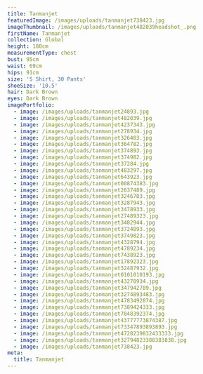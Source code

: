 ```yaml
---
title: Tanmanjet
featuredImage: /images/uploads/tanmanjet738423.jpg
imageThumbnail: /images/uploads/tanmanjet482039headshot_.png
firstName: Tanmanjet
collection: Global
height: 180cm
measurementType: chest
bust: 95cm
waist: 69cm
hips: 91cm
size: 'S Shirt, 30 Pants'
shoeSize: '10.5'
hair: Dark Brown
eyes: Dark Brown
imagePortfolio:
  - image: /images/uploads/tanmanjet24893.jpg
  - image: /images/uploads/tanmanjet482039.jpg
  - image: /images/uploads/tanmanjet4237343.jpg
  - image: /images/uploads/tanmanjet278934.jpg
  - image: /images/uploads/tanmanjet326483.jpg
  - image: /images/uploads/tanmanjet364782.jpg
  - image: /images/uploads/tanmanjet374893.jpg
  - image: /images/uploads/tanmanjet374982.jpg
  - image: /images/uploads/tanmanjet37284.jpg
  - image: /images/uploads/tanmanjet483297.jpg
  - image: /images/uploads/tanmanjet643923.jpg
  - image: /images/uploads/tanmanjet00874383.jpg
  - image: /images/uploads/tanmanjet2637489.jpg
  - image: /images/uploads/tanmanjet3246783.jpg
  - image: /images/uploads/tanmanjet3287943.jpg
  - image: /images/uploads/tanmanjet3478933.jpg
  - image: /images/uploads/tanmanjet27489323.jpg
  - image: /images/uploads/tanmanjet3482944.jpg
  - image: /images/uploads/tanmanjet3724893.jpg
  - image: /images/uploads/tanmanjet3749823.jpg
  - image: /images/uploads/tanmanjet4328794.jpg
  - image: /images/uploads/tanmanjet4789234.jpg
  - image: /images/uploads/tanmanjet7438923.jpg
  - image: /images/uploads/tanmanjet17892323.jpg
  - image: /images/uploads/tanmanjet32487932.jpg
  - image: /images/uploads/tanmanjet0101010193.jpg
  - image: /images/uploads/tanmanjet43278934.jpg
  - image: /images/uploads/tanmanjet347942789.jpg
  - image: /images/uploads/tanmanjet3274893483.jpg
  - image: /images/uploads/tanmanjet4783492874.jpg
  - image: /images/uploads/tanmanjet7389424333.jpg
  - image: /images/uploads/tanmanjet7848392374.jpg
  - image: /images/uploads/tanmanjet43777773874387.jpg
  - image: /images/uploads/tanmanjet73347893893893.jpg
  - image: /images/uploads/tanmanjet4728239832433333.jpg
  - image: /images/uploads/tanmanjet32794823388383838.jpg
  - image: /images/uploads/tanmanjet738423.jpg
meta:
  title: Tanmanjet
---
```


